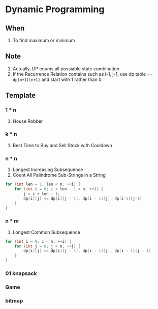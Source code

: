 # Dynamic Programming

## When

1. To find maximum or minimum

## Note

1. Actually, DP enums all possiable state combination
2. If the Recurrence Relation contains such as i-1, j-1,
   use dp table == `dp[m+1][n+1]` and start with 1 rather than 0

## Template

### 1 * n

1. House Robber

### k * n

1. Best Time to Buy and Sell Stock with Cooldown

### n * n

1. Longest Increasing Subsequence
2. Count All Palindrome Sub-Strings in a String

```cpp
for (int len = 1; len < n; ++i) {
    for (int i = 0; i + len - 1 < n; ++i) {
        j = i + len - 1;
        dp[i][j] <= dp[i][j - 1], dp[i - 1][j], dp[i-1][j-1]
    }
}
```

### n * m

1. Longest Common Subsequence

```cpp
for (int i = 0; i < m; ++i) {
    for (int j = 0; j < n; ++j) {
        dp[i][j] <= dp[i][j - 1], dp[i - 1][j], dp[i - 1][j - 1]
    }
}
```

### 01 knapsack

### Game

### bitmap
